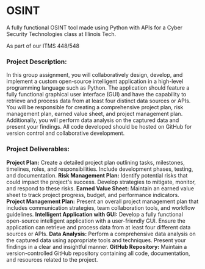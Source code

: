 # OSINT
A fully functional OSINT tool made using Python with APIs for a Cyber Security Technologies class at Illinois Tech.

As part of our ITMS 448/548 
### Project Description:
In this group assignment, you will collaboratively design, develop, and implement a custom open-source intelligent application in a high-level programming language such as Python. The application should feature a fully functional graphical user interface (GUI) and have the capability to retrieve and process data from at least four distinct data sources or APIs. You will be responsible for creating a comprehensive project plan, risk management plan, earned value sheet, and project management plan. Additionally, you will perform data analysis on the captured data and present your findings. All code developed should be hosted on GitHub for version control and collaborative development.

### Project Deliverables:
**Project Plan:** Create a detailed project plan outlining tasks, milestones, timelines, roles, and responsibilities. Include development phases, testing, and documentation.
**Risk Management Plan:** Identify potential risks that could impact the project's success. Develop strategies to mitigate, monitor, and respond to these risks.
**Earned Value Sheet:** Maintain an earned value sheet to track project progress, budget, and performance indicators.
**Project Management Plan:** Present an overall project management plan that includes communication strategies, team collaboration tools, and workflow guidelines.
**Intelligent Application with GUI:** Develop a fully functional open-source intelligent application with a user-friendly GUI. Ensure the application can retrieve and process data from at least four different data sources or APIs.
**Data Analysis:** Perform a comprehensive data analysis on the captured data using appropriate tools and techniques. Present your findings in a clear and insightful manner.
**GitHub Repository:** Maintain a version-controlled GitHub repository containing all code, documentation, and resources related to the project.
